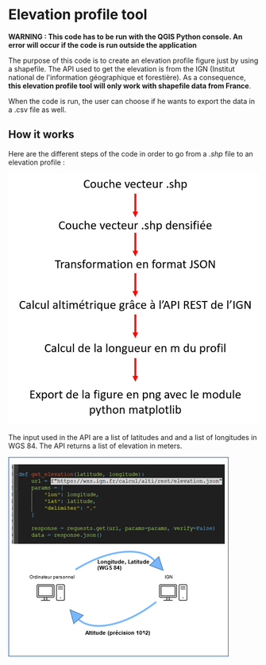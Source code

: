 # Elevation profile tool

**WARNING : This code has to be run with the QGIS Python console. An error will occur if the code is run outside the application**

The purpose of this code is to create an elevation profile figure just by using a shapefile. 
The API used to get the elevation is from the IGN (Institut national de l'information géographique et forestière).
As a consequence, **this elevation profile tool will only work with shapefile data from France**.


When the code is run, the user can choose if he wants to export the data in a .csv  file as well.

## How it works 

Here are the different steps of the code in order to go from a *.shp* file to an elevation profile :

![alt text](https://raw.githubusercontent.com/Noe1414/PyQGIS-Elevation-profile-tool/main/Images/ToolOperation.png)


The input used in the API are a list of latitudes and and a list of longitudes in WGS 84. The API returns a list of elevation in meters.

![alt text](https://raw.githubusercontent.com/Noe1414/PyQGIS-Elevation-profile-tool/main/Images/API_IGN.png)


